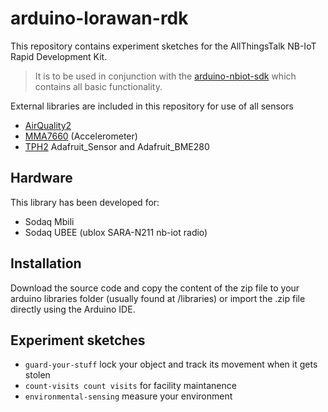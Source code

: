 # arduino-lorawan-rdk

This repository contains experiment sketches for the AllThingsTalk NB-IoT Rapid Development Kit.

> It is to be used in conjunction with the [arduino-nbiot-sdk](https://github.com/allthingstalk/arduino-nbiot-sdk) which contains all basic functionality.

External libraries are included in this repository for use of all sensors

* [AirQuality2](https://github.com/MikeHg/AirQualitySensor/tree/d6cadaf21c6beae99fdd65bb037424ce6f855db1)
* [MMA7660](https://github.com/Seeed-Studio/Accelerometer_MMA7660) (Accelerometer)
* [TPH2](http://support.sodaq.com/sodaq-one/tph-v2/) Adafruit_Sensor and Adafruit_BME280

## Hardware

This library has been developed for:

* Sodaq Mbili
* Sodaq UBEE (ublox SARA-N211 nb-iot radio)

## Installation

Download the source code and copy the content of the zip file to your arduino libraries folder (usually found at /libraries) or import the .zip file directly using the Arduino IDE.

## Experiment sketches

* `guard-your-stuff` lock your object and track its movement when it gets stolen
* `count-visits count visits` for facility maintanence
* `environmental-sensing` measure your environment